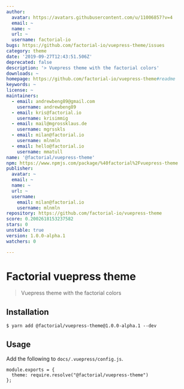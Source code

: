 ```yaml
---
author:
  avatar: https://avatars.githubusercontent.com/u/11006857?v=4
  email: ~
  name: ~
  url: ~
  username: factorial-io
bugs: https://github.com/factorial-io/vuepress-theme/issues
category: theme
date: '2019-09-27T12:43:51.506Z'
deprecated: false
description: '> Vuepress theme with the factorial colors'
downloads: ~
homepage: https://github.com/factorial-io/vuepress-theme#readme
keywords: ~
license: ~
maintainers:
  - email: andrewbeng89@gmail.com
    username: andrewbeng89
  - email: kris@factorial.io
    username: krisimmig
  - email: mail@mgrossklaus.de
    username: mgrsskls
  - email: milan@factorial.io
    username: mlnmln
  - email: hello@factorial.io
    username: mmatull
name: '@factorial/vuepress-theme'
npm: https://www.npmjs.com/package/%40factorial%2Fvuepress-theme
publisher:
  avatar: ~
  email: ~
  name: ~
  url: ~
  username:
    email: milan@factorial.io
    username: mlnmln
repository: https://github.com/factorial-io/vuepress-theme
score: 0.2002618153237582
stars: 0
unstable: true
version: 1.0.0-alpha.1
watchers: 0

---
```


# Factorial vuepress theme

> Vuepress theme with the factorial colors

## Installation

```
$ yarn add @factorial/vuepress-theme@1.0.0-alpha.1 --dev
```

## Usage

Add the following to `docs/.vuepress/config.js`.

```
module.exports = {
  theme: require.resolve("@factorial/vuepress-theme")
};
```
